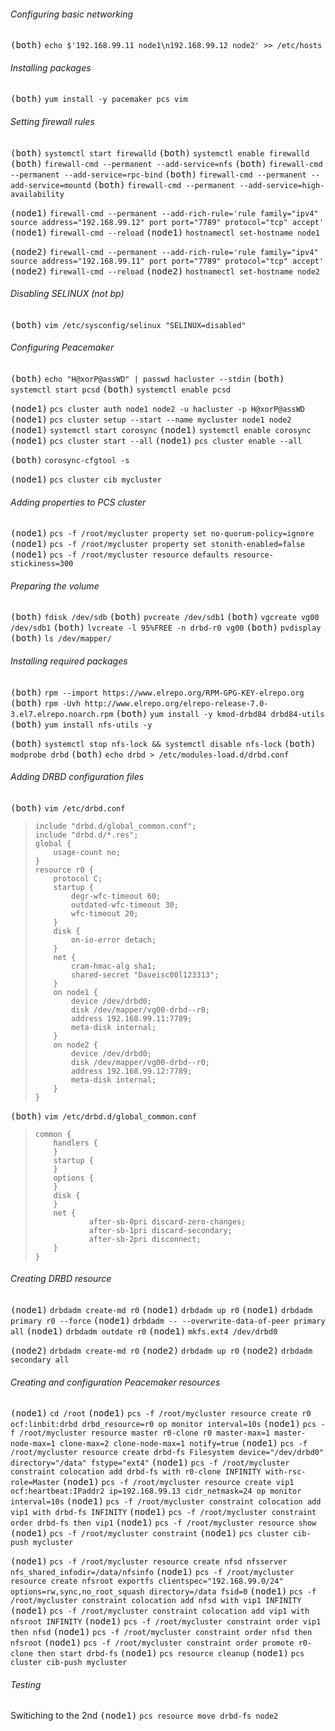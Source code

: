 ###### Configuring basic networking
<kbd>(both)</kbd> `echo $'192.168.99.11 node1\n192.168.99.12 node2' >> /etc/hosts`

###### Installing packages
<kbd>(both)</kbd> `yum install -y pacemaker pcs vim`

###### Setting firewall rules
<kbd>(both)</kbd> `systemctl start firewalld`
<kbd>(both)</kbd> `systemctl enable firewalld`
<kbd>(both)</kbd> `firewall-cmd --permanent --add-service=nfs`
<kbd>(both)</kbd> `firewall-cmd --permanent --add-service=rpc-bind`
<kbd>(both)</kbd> `firewall-cmd --permanent --add-service=mountd`
<kbd>(both)</kbd> `firewall-cmd --permanent --add-service=high-availability`

<kbd>(node1)</kbd> `firewall-cmd --permanent --add-rich-rule='rule family="ipv4" source address="192.168.99.12" port port="7789" protocol="tcp" accept'`
<kbd>(node1)</kbd> `firewall-cmd --reload`
<kbd>(node1)</kbd> `hostnamectl set-hostname node1`

<kbd>(node2)</kbd> `firewall-cmd --permanent --add-rich-rule='rule family="ipv4" source address="192.168.99.11" port port="7789" protocol="tcp" accept'`
<kbd>(node2)</kbd> `firewall-cmd --reload`
<kbd>(node2)</kbd> `hostnamectl set-hostname node2`

###### Disabling SELINUX (not bp)
<kbd>(both)</kbd> `vim /etc/sysconfig/selinux "SELINUX=disabled"`

###### Configuring Peacemaker
<kbd>(both)</kbd> `echo "H@xorP@assWD" | passwd hacluster --stdin`
<kbd>(both)</kbd> `systemctl start pcsd`
<kbd>(both)</kbd> `systemctl enable pcsd`

<kbd>(node1)</kbd> `pcs cluster auth node1 node2 -u hacluster -p H@xorP@assWD`
<kbd>(node1)</kbd> `pcs cluster setup --start --name mycluster node1 node2`
<kbd>(node1)</kbd> `systemctl start corosync`
<kbd>(node1)</kbd> `systemctl enable corosync`
<kbd>(node1)</kbd> `pcs cluster start --all`
<kbd>(node1)</kbd> `pcs cluster enable --all`

<kbd>(both)</kbd> `corosync-cfgtool -s`

<kbd>(node1)</kbd> `pcs cluster cib mycluster`

###### Adding properties to PCS cluster
<kbd>(node1)</kbd> `pcs -f /root/mycluster property set no-quorum-policy=ignore`
<kbd>(node1)</kbd> `pcs -f /root/mycluster property set stonith-enabled=false`
<kbd>(node1)</kbd> `pcs -f /root/mycluster resource defaults resource-stickiness=300`

###### Preparing the volume
<kbd>(both)</kbd> `fdisk /dev/sdb`
<kbd>(both)</kbd> `pvcreate /dev/sdb1`
<kbd>(both)</kbd> `vgcreate vg00 /dev/sdb1`
<kbd>(both)</kbd> `lvcreate -l 95%FREE -n drbd-r0 vg00`
<kbd>(both)</kbd> `pvdisplay`
<kbd>(both)</kbd> `ls /dev/mapper/`

###### Installing required packages
<kbd>(both)</kbd> `rpm --import https://www.elrepo.org/RPM-GPG-KEY-elrepo.org`
<kbd>(both)</kbd> `rpm -Uvh http://www.elrepo.org/elrepo-release-7.0-3.el7.elrepo.noarch.rpm`
<kbd>(both)</kbd> `yum install -y kmod-drbd84 drbd84-utils`
<kbd>(both)</kbd> `yum install nfs-utils -y`

<kbd>(both)</kbd> `systemctl stop nfs-lock && systemctl disable nfs-lock`
<kbd>(both)</kbd> `modprobe drbd`
<kbd>(both)</kbd> `echo drbd > /etc/modules-load.d/drbd.conf`

###### Adding DRBD configuration files
<kbd>(both)</kbd> `vim /etc/drbd.conf`
>     include "drbd.d/global_common.conf";
>     include "drbd.d/*.res";
>     global {
>         usage-count no;
>     }
>     resource r0 {
>         protocol C;
>         startup {
>             degr-wfc-timeout 60;
>             outdated-wfc-timeout 30;
>             wfc-timeout 20;
>         }
>         disk {
>             on-io-error detach;
>         }
>         net {
>             cram-hmac-alg sha1;
>             shared-secret "Daveisc00l123313";
>         }
>         on node1 {
>             device /dev/drbd0;
>             disk /dev/mapper/vg00-drbd--r0;
>             address 192.168.99.11:7789;
>             meta-disk internal;
>         }
>         on node2 {
>             device /dev/drbd0;
>             disk /dev/mapper/vg00-drbd--r0;
>             address 192.168.99.12:7789;
>             meta-disk internal;
>         }
>     }

<kbd>(both)</kbd> `vim /etc/drbd.d/global_common.conf`
>     common {
>         handlers {
>         }
>         startup {
>         }
>         options {
>         }
>         disk {
>         }
>         net {
>                 after-sb-0pri discard-zero-changes;
>                 after-sb-1pri discard-secondary; 
>                 after-sb-2pri disconnect;
>         }
>     }

###### Creating DRBD resource
<kbd>(node1)</kbd> `drbdadm create-md r0`
<kbd>(node1)</kbd> `drbdadm up r0`
<kbd>(node1)</kbd> `drbdadm primary r0 --force`
<kbd>(node1)</kbd> `drbdadm -- --overwrite-data-of-peer primary all`
<kbd>(node1)</kbd> `drbdadm outdate r0`
<kbd>(node1)</kbd> `mkfs.ext4 /dev/drbd0`

<kbd>(node2)</kbd> `drbdadm create-md r0`
<kbd>(node2)</kbd> `drbdadm up r0`
<kbd>(node2)</kbd> `drbdadm secondary all`

###### Creating and configuration Peacemaker resources
<kbd>(node1)</kbd> `cd /root`
<kbd>(node1)</kbd> `pcs -f /root/mycluster resource create r0 ocf:linbit:drbd drbd_resource=r0 op monitor interval=10s`
<kbd>(node1)</kbd> `pcs -f /root/mycluster resource master r0-clone r0 master-max=1 master-node-max=1 clone-max=2 clone-node-max=1 notify=true`
<kbd>(node1)</kbd> `pcs -f /root/mycluster resource create drbd-fs Filesystem device="/dev/drbd0" directory="/data" fstype="ext4"`
<kbd>(node1)</kbd> `pcs -f /root/mycluster constraint colocation add drbd-fs with r0-clone INFINITY with-rsc-role=Master`
<kbd>(node1)</kbd> `pcs -f /root/mycluster resource create vip1 ocf:heartbeat:IPaddr2 ip=192.168.99.13 cidr_netmask=24 op monitor interval=10s`
<kbd>(node1)</kbd> `pcs -f /root/mycluster constraint colocation add vip1 with drbd-fs INFINITY`
<kbd>(node1)</kbd> `pcs -f /root/mycluster constraint order drbd-fs then vip1`
<kbd>(node1)</kbd> `pcs -f /root/mycluster resource show`
<kbd>(node1)</kbd> `pcs -f /root/mycluster constraint`
<kbd>(node1)</kbd> `pcs cluster cib-push mycluster`

<kbd>(node1)</kbd> `pcs -f /root/mycluster resource create nfsd nfsserver nfs_shared_infodir=/data/nfsinfo`
<kbd>(node1)</kbd> `pcs -f /root/mycluster resource create nfsroot exportfs clientspec="192.168.99.0/24" options=rw,sync,no_root_squash directory=/data fsid=0`
<kbd>(node1)</kbd> `pcs -f /root/mycluster constraint colocation add nfsd with vip1 INFINITY`
<kbd>(node1)</kbd> `pcs -f /root/mycluster constraint colocation add vip1 with nfsroot INFINITY`
<kbd>(node1)</kbd> `pcs -f /root/mycluster constraint order vip1 then nfsd`
<kbd>(node1)</kbd> `pcs -f /root/mycluster constraint order nfsd then nfsroot`
<kbd>(node1)</kbd> `pcs -f /root/mycluster constraint order promote r0-clone then start drbd-fs`
<kbd>(node1)</kbd> `pcs resource cleanup`
<kbd>(node1)</kbd> `pcs cluster cib-push mycluster`

###### Testing
Switiching to the 2nd
<kbd>(node1)</kbd> `pcs resource move drbd-fs node2`
